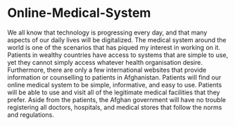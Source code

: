 # Online-Medical-System
We all know that technology is progressing every day, and that many aspects of our daily lives will be digitalized. The medical system around the world is one of the scenarios that has piqued my interest in working on it. Patients in wealthy countries have access to systems that are simple to use, yet they cannot simply access whatever health organisation desire. Furthermore, there are only a few international websites that provide information or counselling to patients in Afghanistan. Patients will find our online medical system to be simple, informative, and easy to use. Patients will be able to use and visit all of the legitimate medical facilities that they prefer. Aside from the patients, the Afghan government will have no trouble registering all doctors, hospitals, and medical stores that follow the norms and regulations. 
